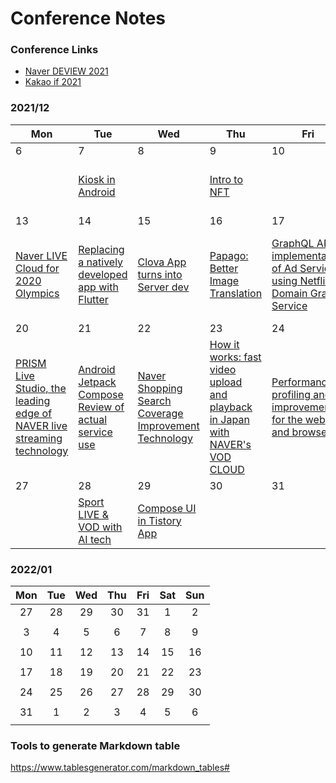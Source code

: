 # Conference Notes

### Conference Links
* [Naver DEVIEW 2021](https://t.co/CQTk7RTw0G)
* [Kakao if 2021]()

### 2021/12
| Mon                                                                                                                                    | Tue                                                                                                                 | Wed                                                                                                                  | Thu                                                                                                                                          | Fri                                                                                                                                         | Sat                                                                                       | Sun                                                                                             |
|----------------------------------------------------------------------------------------------------------------------------------------|---------------------------------------------------------------------------------------------------------------------|----------------------------------------------------------------------------------------------------------------------|----------------------------------------------------------------------------------------------------------------------------------------------|---------------------------------------------------------------------------------------------------------------------------------------------|-------------------------------------------------------------------------------------------|-------------------------------------------------------------------------------------------------|
| 6                                                                                                                                      | 7                                                                                                                   | 8                                                                                                                    | 9                                                                                                                                            | 10                                                                                                                                          | 11                                                                                        | 12                                                                                              |
|                                                                                                                                        | [Kiosk in Android](https://twitter.com/plateau/status/1468247363491962893?s=20)                                     |                                                                                                                      | [Intro to NFT](https://twitter.com/plateau/status/1468614360998494209?s=20)                                                                  |                                                                                                                                             | [Naver Whale Browser Plugin](https://threadreaderapp.com/thread/1469697530749648898.html) | [LIVE Commerce Team Culture](https://threadreaderapp.com/thread/1470010672432152578.html)       |
| 13                                                                                                                                     | 14                                                                                                                  | 15                                                                                                                   | 16                                                                                                                                           | 17                                                                                                                                          | 18                                                                                        | 19                                                                                              |
| [Naver LIVE Cloud for 2020 Olympics](https://threadreaderapp.com/thread/1470446018101940225.html)                                      | [Replacing a natively developed app with Flutter](https://threadreaderapp.com/thread/1470798840483950592.html)      | [Clova App turns into Server dev](https://threadreaderapp.com/thread/1471165053030506498.html)                       | [Papago: Better Image Translation](https://threadreaderapp.com/thread/1471497241915699201.html)                                              | [GraphQL API implementation of Ad Service  using Netflix Domain Graph Service](https://threadreaderapp.com/thread/1471868218944159745.html) | [Shopping of Untact era,  Naver Shopping Live Development Story](https://t.co/ugw6uK2TOp) | [Live Commerce & COVID-19](https://threadreaderapp.com/thread/1472607665503506441.html)         |
| 20                                                                                                                                     | 21                                                                                                                  | 22                                                                                                                   | 23                                                                                                                                           | 24                                                                                                                                          | 25                                                                                        | 26                                                                                              |
| [PRISM Live Studio,  the leading edge of NAVER live streaming technology](https://threadreaderapp.com/thread/1472940885772206083.html) | [Android Jetpack Compose Review of actual service use](https://threadreaderapp.com/thread/1473283510064791557.html) | [Naver Shopping Search Coverage Improvement Technology](https://threadreaderapp.com/thread/1473677888742629378.html) | [How it works: fast video upload and playback  in Japan with NAVER's VOD CLOUD](https://threadreaderapp.com/thread/1474017825346191364.html) | [Performance profiling and improvement for the web and browser](https://threadreaderapp.com/thread/1474454661369577472.html)                |                                                                                           | [kakao 錢包，錢包服務的現況和未來](https://threadreaderapp.com/thread/1475166579654795264.html) |
| 27    | 28      | 29     | 30     | 31   | 1   | 2     |
|    |[Sport LIVE & VOD with AI tech](https://threadreaderapp.com/thread/1475891021632663552.html)   |[Compose UI in Tistory App](https://threadreaderapp.com/thread/1476228890184286209.html)    |     |    |  |     |



### 2022/01
|Mon|Tue|Wed|Thu|Fri|Sat|Sun|
|:-:|:-:|:-:|:-:|:-:|:-:|:-:|
|27|28|29|30|31|1|2|
||||||||
|3|4|5|6|7|8|9|
||||||||
|10|11|12|13|14|15|16|
||||||||
|17|18|19|20|21|22|23|
||||||||
|24|25|26|27|28|29|30|
||||||||
|31|1|2|3|4|5|6|
||||||||


### Tools to generate Markdown table
https://www.tablesgenerator.com/markdown_tables#
